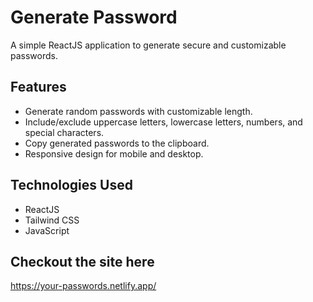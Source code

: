 # Generate Password

A simple ReactJS application to generate secure and customizable passwords.

## Features

- Generate random passwords with customizable length.
- Include/exclude uppercase letters, lowercase letters, numbers, and special characters.
- Copy generated passwords to the clipboard.
- Responsive design for mobile and desktop.

## Technologies Used

- ReactJS
- Tailwind CSS
- JavaScript

## Checkout the site here
https://your-passwords.netlify.app/
